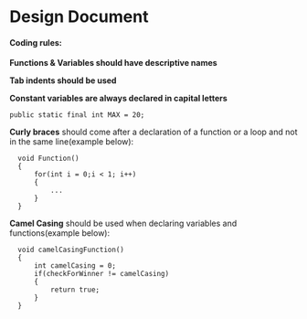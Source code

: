 # Design Document


#### Coding rules:
	
**Functions & Variables should have descriptive names**

**Tab indents should be used**

**Constant variables are always declared in capital letters**

	public static final int MAX = 20;

**Curly braces** should come after a declaration of a function or a loop and not in the same line(example below):

	  void Function()
	  {
		  for(int i = 0;i < 1; i++)
		  {
			  ...
		  }
	  }

**Camel Casing** should be used when declaring variables and functions(example below):
  
	  void camelCasingFunction()
	  {
		  int camelCasing = 0;
		  if(checkForWinner != camelCasing)
		  {
			  return true;
		  }
	  }
